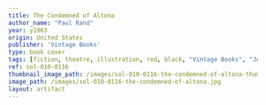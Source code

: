 ```yaml
---
title: The Condemned of Altona
author_name: "Paul Rand"
year: y1963
origin: United States
publisher: 'Vintage Books'
type: book cover
tags: [fiction, theatre, illustration, red, black, "Vintage Books", "Jean Paul Sartre"]
ref: sol-010-0116
thumbnail_image_path: /images/sol-010-0116-the-condemned-of-altona-thumbnail.jpg
image_path: /images/sol-010-0116-the-condemned-of-altona.jpg
layout: artifact
---
```

